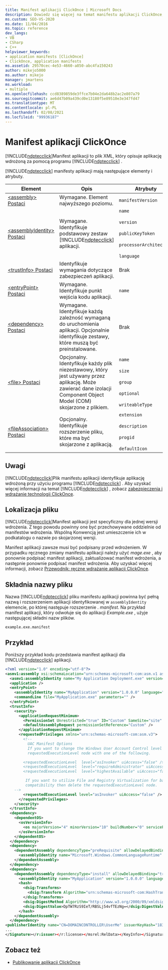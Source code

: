 ```yaml
---
title: Manifest aplikacji ClickOnce | Microsoft Docs
description: Dowiedz się więcej na temat manifestu aplikacji ClickOnce, który jest plikiem XML, który opisuje aplikację wdrożoną przy użyciu technologii ClickOnce.
ms.custom: SEO-VS-2020
ms.date: 11/04/2016
ms.topic: reference
dev_langs:
- VB
- CSharp
- C++
helpviewer_keywords:
- application manifests [ClickOnce]
- ClickOnce, application manifests
ms.assetid: 29570cec-4e53-4660-a850-abc4fa150243
author: mikejo5000
ms.author: mikejo
manager: jmartens
ms.workload:
- multiple
ms.openlocfilehash: ccd8389859de3ffce7b04e2da648b2ac2e807a79
ms.sourcegitcommit: ae6d47b09a439cd0e13180f5e89510e3e347fd47
ms.translationtype: MT
ms.contentlocale: pl-PL
ms.lasthandoff: 02/08/2021
ms.locfileid: "99936187"
---
```

# <a name="clickonce-application-manifest"></a>Manifest aplikacji ClickOnce
[!INCLUDE[ndptecclick](../deployment/includes/ndptecclick_md.md)]Manifest aplikacji to plik XML, który opisuje aplikację wdrożoną za pomocą programu [!INCLUDE[ndptecclick](../deployment/includes/ndptecclick_md.md)] .

[!INCLUDE[ndptecclick](../deployment/includes/ndptecclick_md.md)] manifesty aplikacji mają następujące elementy i atrybuty.

| Element | Opis | Atrybuty |
| - | - | - |
| [\<assembly> Postaci](../deployment/assembly-element-clickonce-application.md) | Wymagane. Element najwyższego poziomu. | `manifestVersion` |
| [\<assemblyIdentity> Postaci](../deployment/assemblyidentity-element-clickonce-application.md) | Wymagane. Identyfikuje podstawowy zestaw [!INCLUDE[ndptecclick](../deployment/includes/ndptecclick_md.md)] aplikacji. | `name`<br /><br /> `version`<br /><br /> `publicKeyToken`<br /><br /> `processorArchitecture`<br /><br /> `language` |
| [\<trustInfo> Postaci](../deployment/trustinfo-element-clickonce-application.md) | Identyfikuje wymagania dotyczące zabezpieczeń aplikacji. | Brak |
| [\<entryPoint> Postaci](../deployment/entrypoint-element-clickonce-application.md) | Wymagane. Identyfikuje punkt wejścia kodu aplikacji. | `name` |
| [\<dependency> Postaci](../deployment/dependency-element-clickonce-application.md) | Wymagane. Identyfikuje każdą zależność wymaganą do uruchomienia aplikacji. Opcjonalnie identyfikuje zestawy, które muszą być preinstalowane. | Brak |
| [\<file> Postaci](../deployment/file-element-clickonce-application.md) | Opcjonalny. Identyfikuje każdy plik niezestawowy, który jest używany przez aplikację. Może zawierać dane izolacji Component Object Model (COM) skojarzone z plikiem. | `name`<br /><br /> `size`<br /><br /> `group`<br /><br /> `optional`<br /><br /> `writeableType` |
| [\<fileAssociation> Postaci](../deployment/fileassociation-element-clickonce-application.md) | Opcjonalny. Identyfikuje rozszerzenie pliku, które ma być skojarzone z aplikacją. | `extension`<br /><br /> `description`<br /><br /> `progid`<br /><br /> `defaultIcon` |

## <a name="remarks"></a>Uwagi
 [!INCLUDE[ndptecclick](../deployment/includes/ndptecclick_md.md)]Plik manifestu aplikacji identyfikuje aplikację wdrożoną przy użyciu programu [!INCLUDE[ndptecclick](../deployment/includes/ndptecclick_md.md)] . Aby uzyskać więcej informacji na temat [!INCLUDE[ndptecclick](../deployment/includes/ndptecclick_md.md)] , zobacz [zabezpieczenia i wdrażanie technologii ClickOnce](../deployment/clickonce-security-and-deployment.md).

## <a name="file-location"></a>Lokalizacja pliku
 [!INCLUDE[ndptecclick](../deployment/includes/ndptecclick_md.md)]Manifest aplikacji jest specyficzny dla jednej wersji wdrożenia. Z tego powodu powinny one być przechowywane oddzielnie od manifestów wdrożenia. Wspólną Konwencją jest umieszczenie ich w podkatalogu o nazwie po skojarzonej wersji.

 Manifest aplikacji zawsze musi być podpisany przed wdrożeniem. W przypadku ręcznego zmiany manifestu aplikacji należy użyć *mage.exe* , aby ponownie podpisać manifest aplikacji, zaktualizować manifest wdrożenia, a następnie ponownie podpisać manifest wdrożenia. Aby uzyskać więcej informacji, zobacz [Przewodnik: ręczne wdrażanie aplikacji ClickOnce](../deployment/walkthrough-manually-deploying-a-clickonce-application.md).

## <a name="file-name-syntax"></a>Składnia nazwy pliku
 Nazwa [!INCLUDE[ndptecclick](../deployment/includes/ndptecclick_md.md)] pliku manifestu aplikacji powinna być pełną nazwą i rozszerzeniem aplikacji identyfikowanej w `assemblyIdentity` elemencie, po której następuje rozszerzenie *. manifest*. Na przykład manifest aplikacji, który odwołuje się do aplikacji *Example.exe* , użyje następującej składni nazw plików.

 `example.exe.manifest`

## <a name="example"></a>Przykład
 Poniższy przykład kodu przedstawia manifest aplikacji dla [!INCLUDE[ndptecclick](../deployment/includes/ndptecclick_md.md)] aplikacji.

```xml
<?xml version="1.0" encoding="utf-8"?>
<asmv1:assembly xsi:schemaLocation="urn:schemas-microsoft-com:asm.v1 assembly.adaptive.xsd" manifestVersion="1.0" xmlns:asmv3="urn:schemas-microsoft-com:asm.v3" xmlns:dsig="http://www.w3.org/2000/09/xmldsig#" xmlns:co.v2="urn:schemas-microsoft-com:clickonce.v2" xmlns="urn:schemas-microsoft-com:asm.v2" xmlns:asmv1="urn:schemas-microsoft-com:asm.v1" xmlns:asmv2="urn:schemas-microsoft-com:asm.v2" xmlns:xsi="http://www.w3.org/2001/XMLSchema-instance" xmlns:co.v1="urn:schemas-microsoft-com:clickonce.v1">
  <asmv1:assemblyIdentity name="My Application Deployment.exe" version="1.0.0.0" publicKeyToken="43cb1e8e7a352766" language="neutral" processorArchitecture="x86" type="win32" />
  <application />
  <entryPoint>
    <assemblyIdentity name="MyApplication" version="1.0.0.0" language="neutral" processorArchitecture="x86" />
    <commandLine file="MyApplication.exe" parameters="" />
  </entryPoint>
  <trustInfo>
    <security>
      <applicationRequestMinimum>
        <PermissionSet Unrestricted="true" ID="Custom" SameSite="site" />
        <defaultAssemblyRequest permissionSetReference="Custom" />
      </applicationRequestMinimum>
      <requestedPrivileges xmlns="urn:schemas-microsoft-com:asm.v3">
        <!--
          UAC Manifest Options
          If you want to change the Windows User Account Control level replace the
          requestedExecutionLevel node with one of the following.

        <requestedExecutionLevel  level="asInvoker" uiAccess="false" />
        <requestedExecutionLevel  level="requireAdministrator" uiAccess="false" />
        <requestedExecutionLevel  level="highestAvailable" uiAccess="false" />

         If you want to utilize File and Registry Virtualization for backward
         compatibility then delete the requestedExecutionLevel node.
    -->
        <requestedExecutionLevel level="asInvoker" uiAccess="false" />
      </requestedPrivileges>
    </security>
  </trustInfo>
  <dependency>
    <dependentOS>
      <osVersionInfo>
        <os majorVersion="4" minorVersion="10" buildNumber="0" servicePackMajor="0" />
      </osVersionInfo>
    </dependentOS>
  </dependency>
  <dependency>
    <dependentAssembly dependencyType="preRequisite" allowDelayedBinding="true">
      <assemblyIdentity name="Microsoft.Windows.CommonLanguageRuntime" version="4.0.20506.0" />
    </dependentAssembly>
  </dependency>
  <dependency>
    <dependentAssembly dependencyType="install" allowDelayedBinding="true" codebase="MyApplication.exe" size="4096">
      <assemblyIdentity name="MyApplication" version="1.0.0.0" language="neutral" processorArchitecture="x86" />
      <hash>
        <dsig:Transforms>
          <dsig:Transform Algorithm="urn:schemas-microsoft-com:HashTransforms.Identity" />
        </dsig:Transforms>
        <dsig:DigestMethod Algorithm="http://www.w3.org/2000/09/xmldsig#sha1" />
        <dsig:DigestValue>DpTW7RzS9IeT/RBSLj54vfTEzNg=</dsig:DigestValue>
      </hash>
    </dependentAssembly>
  </dependency>
<publisherIdentity name="CN=DOMAINCONTROLLER\UserMe" issuerKeyHash="18312a18a21b215ecf4cdb20f5a0e0b0dd263c08" /><Signature Id="StrongNameSignature" xmlns="http://www.w3.org/2000/09/xmldsig#">
...
</Signature></r:issuer></r:license></msrel:RelData></KeyInfo></Signature></asmv1:assembly>
```

## <a name="see-also"></a>Zobacz też
- [Publikowanie aplikacji ClickOnce](../deployment/publishing-clickonce-applications.md)